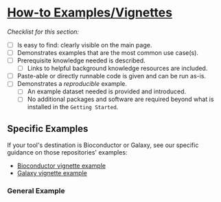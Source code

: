 # [How-to Examples/Vignettes](https://jhudatascience.org/ITCR_Documentation_and_Usability/creating-helpful-how-to-examples.html)

_Checklist for this section:_

- [ ] Is easy to find: clearly visible on the main page.  
- [ ] Demonstrates examples that are the most common use case(s).  
- [ ] Prerequisite knowledge needed is described.  
  - [ ] Links to helpful background knowledge resources are included.  
- [ ] Paste-able or directly runnable code is given and can be run as-is.  
- [ ] Demonstrates a _reproducible_ example.  
  - [ ] An example dataset needed is provided and introduced.  
  - [ ] No additional packages and software are required beyond what is installed in the `Getting Started`.  

## Specific Examples

If your tool's destination is Bioconductor or Galaxy, see our specific guidance on those repositories' examples:  

- [Bioconductor vignette example](./bioconductor_guides/bioconductor_vignette_template.Rmd)
- [Galaxy vignette example](https://training.galaxyproject.org/training-material/topics/contributing/tutorials/create-new-tutorial/tutorial.html)

### General Example
